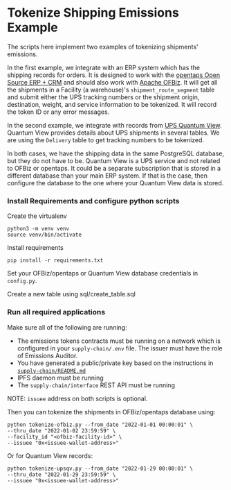 # Tokenize Shipping Emissions Example

The scripts here implement two examples of tokenizing shipments' emissions.  

In the first example, we integrate with an ERP system which has the shipping records for orders.  It is designed to work with the [opentaps Open Source ERP + CRM](https://github.com/opentaps/opentaps-1) and should also work with [Apache OFBiz](https://ofbiz.apache.org/).  It will get all the shipments in a Facility (a warehouse)'s `shipment_route_segment` table and submit either the UPS tracking numbers or the shipment origin, destination, weight, and service information to be tokenized.  It will record the token ID or any error messages.

In the second example, we integrate with records from [UPS Quantum View](https://www.ups.com/co/en/tracking/quantum-view.page).  Quantum View provides details about UPS shipments in several tables.  We are using the `Delivery` table to get tracking numbers to be tokenized.  

In both cases, we have the shipping data in the same PostgreSQL database, but they do not have to be.  Quantum View is a UPS service and not related to OFBiz or opentaps.  It could be a separate subscription that is stored in a different database than your main ERP system.  If that is the case, then configure the database to the one where your Quantum View data is stored.

### Install Requirements and configure python scripts

Create the virtualenv
```
python3 -m venv venv
source venv/bin/activate
```

Install requirements
```
pip install -r requirements.txt
```

Set your OFBiz/opentaps or Quantum View database credentials in `config.py`.

Create a new table using sql/create_table.sql

### Run all required applications

Make sure all of the following are running:
- The emissions tokens contracts must be running on a network which is configured in your `supply-chain/.env` file.  The issuer must have the role of Emissions Auditor.
- You have generated a public/private key based on the instructions in [`supply-chain/README.md`](../README.md)
- IPFS daemon must be running
- The `supply-chain/interface` REST API must be running 

NOTE: `issuee` address on both scripts is optional.

Then you can tokenize the shipments in OFBiz/opentaps database using:
```
python tokenize-ofbiz.py --from_date "2022-01-01 00:00:01" \
--thru_date "2022-01-02 23:59:59" \
--facility_id "<ofbiz-facility-id>" \
--issuee "0x<issuee-wallet-address>"
```

Or for Quantum View records:
```
python tokenize-upsqv.py --from_date "2022-01-29 00:00:01" \
--thru_date "2022-01-29 23:59:59" \
--issuee "0x<issuee-wallet-address>"
```
